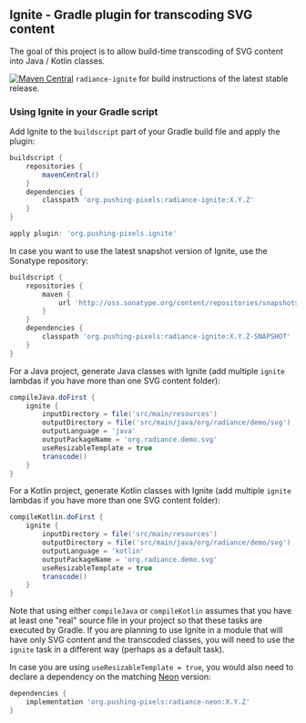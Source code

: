## Ignite - Gradle plugin for transcoding SVG content

The goal of this project is to allow build-time transcoding of SVG content into Java / Kotlin classes.

[![Maven Central](https://maven-badges.herokuapp.com/maven-central/org.pushing-pixels/radiance-ignite/badge.svg)](https://maven-badges.herokuapp.com/maven-central/org.pushing-pixels/radiance-ignite) `radiance-ignite` for build instructions of the latest stable release.

### Using Ignite in your Gradle script

Add Ignite to the `buildscript` part of your Gradle build file and apply the plugin:

```groovy
buildscript {
    repositories {
        mavenCentral()
    }
    dependencies {
        classpath 'org.pushing-pixels:radiance-ignite:X.Y.Z'
    }
}

apply plugin: 'org.pushing-pixels.ignite'
```

In case you want to use the latest snapshot version of Ignite, use the Sonatype repository:

```groovy
buildscript {
    repositories {
        maven {
            url 'http://oss.sonatype.org/content/repositories/snapshots'
        }
    }
    dependencies {
        classpath 'org.pushing-pixels:radiance-ignite:X.Y.Z-SNAPSHOT'
    }
}
```

For a Java project, generate Java classes with Ignite (add multiple `ignite` lambdas if you have more than one SVG content folder):

```groovy
compileJava.doFirst {
    ignite {
        inputDirectory = file('src/main/resources')
        outputDirectory = file('src/main/java/org/radiance/demo/svg')
        outputLanguage = 'java'
        outputPackageName = 'org.radiance.demo.svg'
        useResizableTemplate = true
        transcode()
    }
}
```

For a Kotlin project, generate Kotlin classes with Ignite (add multiple `ignite` lambdas if you have more than one SVG content folder):

```groovy
compileKotlin.doFirst {
    ignite {
        inputDirectory = file('src/main/resources')
        outputDirectory = file('src/main/java/org/radiance/demo/svg')
        outputLanguage = 'kotlin'
        outputPackageName = 'org.radiance.demo.svg'
        useResizableTemplate = true
        transcode()
    }
}
```

Note that using either `compileJava` or `compileKotlin` assumes that you have at least one "real" source file in your project so that these tasks are executed by Gradle. If you are planning to use Ignite in a module that will have only SVG content and the transcoded classes, you will need to use the `ignite` task in a different way (perhaps as a default task).

In case you are using `useResizableTemplate = true`, you would also need to declare a dependency on the matching [Neon](../../neon/neon.md) version:

```groovy
dependencies {
    implementation 'org.pushing-pixels:radiance-neon:X.Y.Z'
}
```
